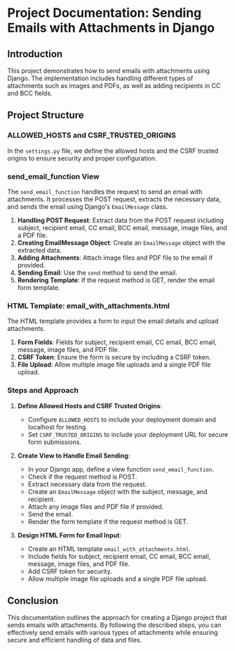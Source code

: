 # Project Documentation: Sending Emails with Attachments in Django

## Introduction
This project demonstrates how to send emails with attachments using Django. The implementation includes handling different types of attachments such as images and PDFs, as well as adding recipients in CC and BCC fields.

## Project Structure

### ALLOWED_HOSTS and CSRF_TRUSTED_ORIGINS
In the `settings.py` file, we define the allowed hosts and the CSRF trusted origins to ensure security and proper configuration.

### send_email_function View
The `send_email_function` handles the request to send an email with attachments. It processes the POST request, extracts the necessary data, and sends the email using Django's `EmailMessage` class.

1. **Handling POST Request**: Extract data from the POST request including subject, recipient email, CC email, BCC email, message, image files, and a PDF file.
2. **Creating EmailMessage Object**: Create an `EmailMessage` object with the extracted data.
3. **Adding Attachments**: Attach image files and PDF file to the email if provided.
4. **Sending Email**: Use the `send` method to send the email.
5. **Rendering Template**: If the request method is GET, render the email form template.

### HTML Template: email_with_attachments.html
The HTML template provides a form to input the email details and upload attachments.

1. **Form Fields**: Fields for subject, recipient email, CC email, BCC email, message, image files, and PDF file.
2. **CSRF Token**: Ensure the form is secure by including a CSRF token.
3. **File Upload**: Allow multiple image file uploads and a single PDF file upload.

### Steps and Approach

1. **Define Allowed Hosts and CSRF Trusted Origins**:
   - Configure `ALLOWED_HOSTS` to include your deployment domain and localhost for testing.
   - Set `CSRF_TRUSTED_ORIGINS` to include your deployment URL for secure form submissions.

2. **Create View to Handle Email Sending**:
   - In your Django app, define a view function `send_email_function`.
   - Check if the request method is POST.
   - Extract necessary data from the request.
   - Create an `EmailMessage` object with the subject, message, and recipient.
   - Attach any image files and PDF file if provided.
   - Send the email.
   - Render the form template if the request method is GET.

3. **Design HTML Form for Email Input**:
   - Create an HTML template `email_with_attachments.html`.
   - Include fields for subject, recipient email, CC email, BCC email, message, image files, and PDF file.
   - Add CSRF token for security.
   - Allow multiple image file uploads and a single PDF file upload.

## Conclusion
This documentation outlines the approach for creating a Django project that sends emails with attachments. By following the described steps, you can effectively send emails with various types of attachments while ensuring secure and efficient handling of data and files.
